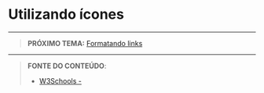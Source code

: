 # Utilizando ícones





***

> **PRÓXIMO TEMA:** [Formatando links](/conteudo/11-links)

***


> **FONTE DO CONTEÚDO**:
>
> - [W3Schools - ]()
